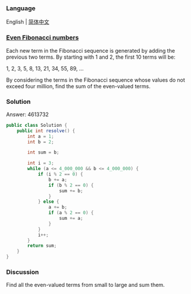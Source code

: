 ### Language

English | [简体中文](README-zh_CN.md)

### [Even Fibonacci numbers](https://projecteuler.net/problem=2)

Each new term in the Fibonacci sequence is generated by adding the previous two terms. By starting with 1 and 2, the first 10 terms will be:

1, 2, 3, 5, 8, 13, 21, 34, 55, 89, ...

By considering the terms in the Fibonacci sequence whose values do not exceed four million, find the sum of the even-valued terms.

### Solution

Answer: 4613732

```java
public class Solution {
	public int resolve() {
		int a = 1;
		int b = 2;

		int sum = b;

		int i = 3;
		while (a <= 4_000_000 && b <= 4_000_000) {
			if (i % 2 == 0) {
				b += a;
				if (b % 2 == 0) {
					sum += b;
				}
			} else {
				a += b;
				if (a % 2 == 0) {
					sum += a;
				}
			}
			i++;
		}
		return sum;
	}
}
```
### Discussion

Find all the even-valued terms from small to large and sum them.
